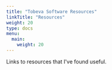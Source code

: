 ```yaml
---
title: "Tobeva Software Resources"
linkTitle: "Resources"
weight: 20
type: docs
menu:
  main:
    weight: 20
---
```


Links to resources that I've found useful.